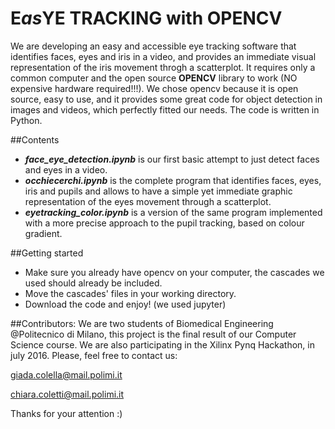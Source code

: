 # E*as*YE TRACKING with OPENCV

We are developing an easy and accessible eye tracking software that identifies faces, eyes and iris in a video, and provides an immediate visual representation of the iris movement throgh a scatterplot.
It requires only a common computer and the open source **OPENCV** library to work (NO expensive hardware required!!!).
We chose opencv because it is open source, easy to use, and it provides some great code for object detection in images and videos, which perfectly fitted our needs. 
The code is written in Python.

##Contents
* ***face_eye_detection.ipynb*** is our first basic attempt to just detect faces and eyes in a video.
* ***occhiecerchi.ipynb*** is the complete program that identifies faces, eyes, iris and pupils and allows to have a simple yet immediate graphic representation of the eyes movement through a scatterplot.
* ***eyetracking_color.ipynb*** is a version of the same program implemented with a more precise approach to the pupil tracking, based on colour gradient. 

##Getting started
* Make sure you already have opencv on your computer, the cascades we used should already be included. 
* Move the cascades' files in your working directory.
* Download the code and enjoy! (we used jupyter)

##Contributors:
We are two students of Biomedical Engineering @Politecnico di Milano, this project is the final result of our Computer Science course. 
We are also participating in the Xilinx Pynq Hackathon, in july 2016.
Please, feel free to contact us:

giada.colella@mail.polimi.it

chiara.coletti@mail.polimi.it

Thanks for your attention :)

